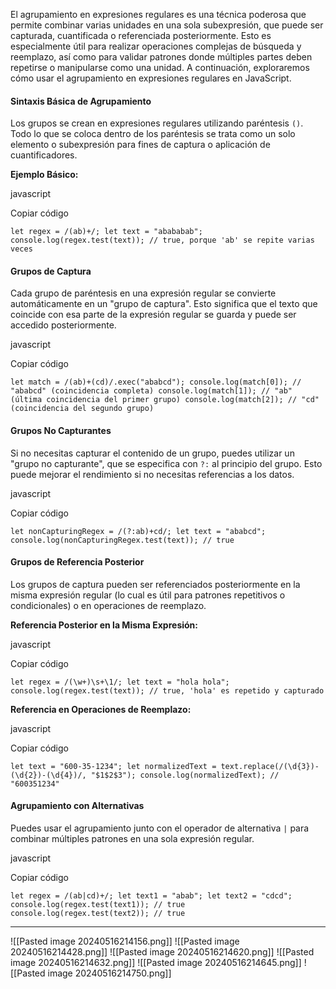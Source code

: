 El agrupamiento en expresiones regulares es una técnica poderosa que permite combinar varias unidades en una sola subexpresión, que puede ser capturada, cuantificada o referenciada posteriormente. Esto es especialmente útil para realizar operaciones complejas de búsqueda y reemplazo, así como para validar patrones donde múltiples partes deben repetirse o manipularse como una unidad. A continuación, exploraremos cómo usar el agrupamiento en expresiones regulares en JavaScript.

#### Sintaxis Básica de Agrupamiento

Los grupos se crean en expresiones regulares utilizando paréntesis `()`. Todo lo que se coloca dentro de los paréntesis se trata como un solo elemento o subexpresión para fines de captura o aplicación de cuantificadores.

**Ejemplo Básico:**

javascript

Copiar código

`let regex = /(ab)+/; let text = "abababab"; console.log(regex.test(text)); // true, porque 'ab' se repite varias veces`

#### Grupos de Captura

Cada grupo de paréntesis en una expresión regular se convierte automáticamente en un "grupo de captura". Esto significa que el texto que coincide con esa parte de la expresión regular se guarda y puede ser accedido posteriormente.

javascript

Copiar código

`let match = /(ab)+(cd)/.exec("ababcd"); console.log(match[0]); // "ababcd" (coincidencia completa) console.log(match[1]); // "ab" (última coincidencia del primer grupo) console.log(match[2]); // "cd" (coincidencia del segundo grupo)`

#### Grupos No Capturantes

Si no necesitas capturar el contenido de un grupo, puedes utilizar un "grupo no capturante", que se especifica con `?:` al principio del grupo. Esto puede mejorar el rendimiento si no necesitas referencias a los datos.

javascript

Copiar código

`let nonCapturingRegex = /(?:ab)+cd/; let text = "ababcd"; console.log(nonCapturingRegex.test(text)); // true`

#### Grupos de Referencia Posterior

Los grupos de captura pueden ser referenciados posteriormente en la misma expresión regular (lo cual es útil para patrones repetitivos o condicionales) o en operaciones de reemplazo.

**Referencia Posterior en la Misma Expresión:**

javascript

Copiar código

`let regex = /(\w+)\s+\1/; let text = "hola hola"; console.log(regex.test(text)); // true, 'hola' es repetido y capturado`

**Referencia en Operaciones de Reemplazo:**

javascript

Copiar código

`let text = "600-35-1234"; let normalizedText = text.replace(/(\d{3})-(\d{2})-(\d{4})/, "$1$2$3"); console.log(normalizedText); // "600351234"`

#### Agrupamiento con Alternativas

Puedes usar el agrupamiento junto con el operador de alternativa `|` para combinar múltiples patrones en una sola expresión regular.

javascript

Copiar código

`let regex = /(ab|cd)+/; let text1 = "abab"; let text2 = "cdcd"; console.log(regex.test(text1)); // true console.log(regex.test(text2)); // true`


---
![[Pasted image 20240516214156.png]]
![[Pasted image 20240516214428.png]]
![[Pasted image 20240516214620.png]]
![[Pasted image 20240516214632.png]]
![[Pasted image 20240516214645.png]]
![[Pasted image 20240516214750.png]]
